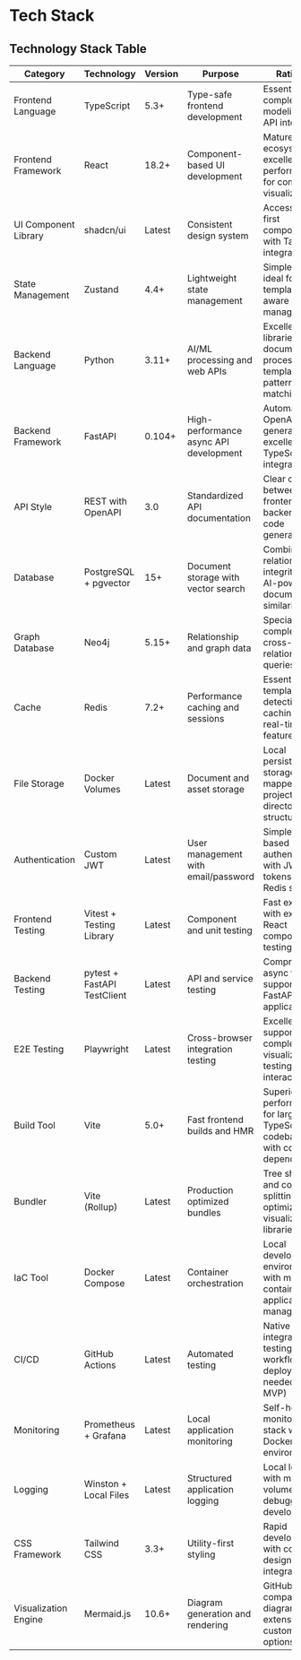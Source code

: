 # Tech Stack

## Technology Stack Table

| Category | Technology | Version | Purpose | Rationale |
|----------|------------|---------|---------|-----------|
| Frontend Language | TypeScript | 5.3+ | Type-safe frontend development | Essential for complex data modeling and API integration |
| Frontend Framework | React | 18.2+ | Component-based UI development | Mature ecosystem with excellent performance for complex visualizations |
| UI Component Library | shadcn/ui | Latest | Consistent design system | Accessibility-first components with Tailwind integration |
| State Management | Zustand | 4.4+ | Lightweight state management | Simple API ideal for template-aware context management |
| Backend Language | Python | 3.11+ | AI/ML processing and web APIs | Excellent libraries for document processing and template pattern matching |
| Backend Framework | FastAPI | 0.104+ | High-performance async API development | Automatic OpenAPI generation and excellent TypeScript integration |
| API Style | REST with OpenAPI | 3.0 | Standardized API documentation | Clear contract between frontend and backend with code generation |
| Database | PostgreSQL + pgvector | 15+ | Document storage with vector search | Combines relational data integrity with AI-powered document similarity |
| Graph Database | Neo4j | 5.15+ | Relationship and graph data | Specialized for complex cross-template relationship queries |
| Cache | Redis | 7.2+ | Performance caching and sessions | Essential for template detection caching and real-time features |
| File Storage | Docker Volumes | Latest | Document and asset storage | Local persistent storage mapped to project directory structure |
| Authentication | Custom JWT | Latest | User management with email/password | Simple email-based authentication with JWT tokens and Redis sessions |
| Frontend Testing | Vitest + Testing Library | Latest | Component and unit testing | Fast execution with excellent React component testing support |
| Backend Testing | pytest + FastAPI TestClient | Latest | API and service testing | Comprehensive async testing support for FastAPI applications |
| E2E Testing | Playwright | Latest | Cross-browser integration testing | Excellent support for complex visualization testing and interactions |
| Build Tool | Vite | 5.0+ | Fast frontend builds and HMR | Superior performance for large TypeScript codebases with complex dependencies |
| Bundler | Vite (Rollup) | Latest | Production optimized bundles | Tree shaking and code splitting optimized for visualization libraries |
| IaC Tool | Docker Compose | Latest | Container orchestration | Local development environment with multi-container application management |
| CI/CD | GitHub Actions | Latest | Automated testing | Native GitHub integration for testing workflows (no deployment needed for MVP) |
| Monitoring | Prometheus + Grafana | Latest | Local application monitoring | Self-hosted monitoring stack within Docker environment |
| Logging | Winston + Local Files | Latest | Structured application logging | Local logging with mapped volumes for debugging and development |
| CSS Framework | Tailwind CSS | 3.3+ | Utility-first styling | Rapid development with consistent design system integration |
| Visualization Engine | Mermaid.js | 10.6+ | Diagram generation and rendering | GitHub-compatible diagrams with extensive customization options |
